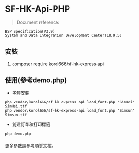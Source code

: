 # SF-HK-Api-PHP

>Document reference:

    BSP Specification(V3.9)
    System and Data Integration Development Center(18.9.5)

## 安裝
1. composer require korol666/sf-hk-express-api

## 使用(參考demo.php)
- 字體安裝
```
php vendor/korol666/sf-hk-express-api load_font.php 'SimHei' SimHei.ttf
php vendor/korol666/sf-hk-express-api load_font.php 'Simsun' Simsun.ttf
```

- 創建訂單和打印標籤
```
php demo.php
```

###
更多參數請參考順豐文檔。
